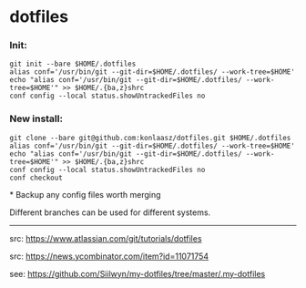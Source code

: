# dotfiles

### Init:
```
git init --bare $HOME/.dotfiles
alias conf='/usr/bin/git --git-dir=$HOME/.dotfiles/ --work-tree=$HOME'
echo "alias conf='/usr/bin/git --git-dir=$HOME/.dotfiles/ --work-tree=$HOME'" >> $HOME/.{ba,z}shrc
conf config --local status.showUntrackedFiles no
```

### New install:
```
git clone --bare git@github.com:konlaasz/dotfiles.git $HOME/.dotfiles
alias conf='/usr/bin/git --git-dir=$HOME/.dotfiles/ --work-tree=$HOME'
echo "alias conf='/usr/bin/git --git-dir=$HOME/.dotfiles/ --work-tree=$HOME'" >> $HOME/.{ba,z}shrc
conf config --local status.showUntrackedFiles no
conf checkout
```
\* Backup any config files worth merging

Different branches can be used for different systems.

---

src: https://www.atlassian.com/git/tutorials/dotfiles

src: https://news.ycombinator.com/item?id=11071754

see: https://github.com/Siilwyn/my-dotfiles/tree/master/.my-dotfiles
